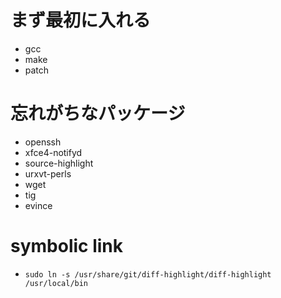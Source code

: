 # まず最初に入れる
* gcc
* make
* patch

# 忘れがちなパッケージ
* openssh
* xfce4-notifyd
* source-highlight
* urxvt-perls
* wget
* tig
* evince

# symbolic link
* `sudo ln -s /usr/share/git/diff-highlight/diff-highlight /usr/local/bin`
